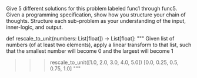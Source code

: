 Give 5 different solutions for this problem labeled func1 through func5. Given a programming specification, show how you structure your chain of thoughts. Structure each sub-problem as your understanding of the input, inner-logic, and output.

def rescale_to_unit(numbers: List[float]) -> List[float]:
""" Given list of numbers (of at least two elements), apply a linear transform to that list,
such that the smallest number will become 0 and the largest will become 1
>>> rescale_to_unit([1.0, 2.0, 3.0, 4.0, 5.0])
[0.0, 0.25, 0.5, 0.75, 1.0]
"""
